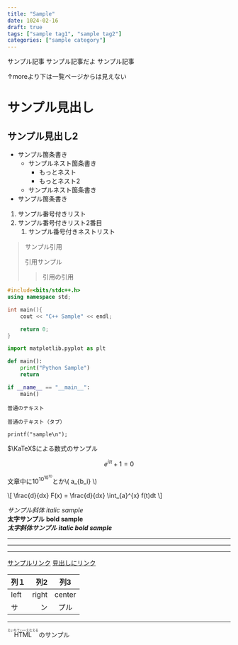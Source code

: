```yaml
---
title: "Sample"
date: 1024-02-16
draft: true
tags: ["sample tag1", "sample tag2"]
categories: ["sample category"]
---
```


サンプル記事
サンプル記事だよ
サンプル記事

<!--more-->

↑moreより下は一覧ページからは見えない

# サンプル見出し
## サンプル見出し2

- サンプル箇条書き
    - サンプルネスト箇条書き
        - もっとネスト
        - もっとネスト2
    - サンプルネスト箇条書き
- サンプル箇条書き

1. サンプル番号付きリスト
1. サンプル番号付きリスト2番目
    1. サンプル番号付きネストリスト

> サンプル引用
>
> 引用サンプル
>
>> 引用の引用

```C++
#include<bits/stdc++.h>
using namespace std;

int main(){
    cout << "C++ Sample" << endl;

    return 0;
}
```

```Python
import matplotlib.pyplot as plt

def main():
    print("Python Sample")
    return

if __name__ == "__main__":
    main()
```

```
普通のテキスト
```

    普通のテキスト（タブ）

`printf("sample\n");`

$\KaTeX$による数式のサンプル

$$
    e^{i \pi} + 1 = 0
$$

文章中に$10^{10^{10^{10}}}$とか\\( a_{b_i} \\)

\\[
    \frac{d}{dx} F(x) = \frac{d}{dx} \int_{a}^{x} f(t)dt
\\]

*サンプル斜体* _italic sample_  
**太字サンプル** __bold sample__  
***太字斜体サンプル*** ___italic bold sample___

* * *

- - -

_ _ _

[サンプルリンク](https://ynucpc.github.io/)
[見出しにリンク](#サンプル見出し2)

|列１|列2|列3|
|:--|--:|:--:|
|left|right|center|
|サ|ン|プル|

---

<ruby>
HTML<rt>えいちてぃーえむえる</rt>
</ruby>
のサンプル
